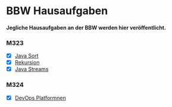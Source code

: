 # BBW Hausaufgaben

#### Jegliche Hausaufgaben an der BBW werden hier veröffentlicht.

### M323
- [x]  [Java Sort](M323/JavaSort/JavaSort.md)
- [x]  [Rekursion](M323/Rekursion)
- [x]  [Java Streams](M323/Streams/Introduction.md)

### M324
- [x]  [DevOps Platformnen](M324/DevOpsPlatforms/Devops.md) 
